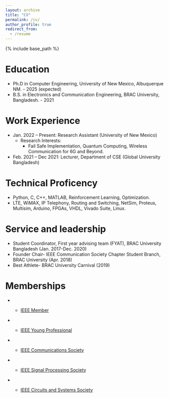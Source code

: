 ```yaml
---
layout: archive
title: "CV"
permalink: /cv/
author_profile: true
redirect_from:
  - /resume
---
```


{% include base_path %}

Education
======
* Ph.D in Computer Engineering, University of New Mexico, Albuquerque NM. - 2025 (expected)
* B.S. in Electronics and Communication Engineering, BRAC University, Bangladesh. - 2021

Work Experience
======
* Jan. 2022 – Present: Research Assistant (University of New Mexico)
  * Research Interests: 
    - Fail Safe Implementation, Quantum Computing, Wireless Communication for 6G and Beyond.
* Feb. 2021 – Dec 2021: Lecturer, Department of CSE (Global University Bangladesh)

Technical Proficency
======
*	Python, C, C++, MATLAB, Reinforcement Learning, Optimization.
*	LTE, WiMAX, IP Telephony, Routing and Switching, NetSim, Proteus, Multisim, Arduino, FPGAs, VHDL, Vivado Suite, Linux.

Service and leadership
======
* Student Coordinator, First year advising team (FYAT), BRAC University Bangladesh (Jan. 2017-Dec. 2020)
* Founder Chair- IEEE Communication Society Chapter Student Branch, BRAC University (Apr. 2018)
* Best Athlete- BRAC University Carnival (2019)

Memberships
======
* - <p><a href="https://anindyabal.github.io/files/A1.pdf" target="_blank">IEEE Member</a></p>
* - <p><a href="https://anindyabal.github.io/files/A2.pdf" target="_blank">IEEE Young Professional</a></p>
* - <p><a href="https://anindyabal.github.io/files/A3.pdf" target="_blank">IEEE Communications Society</a></p>
* - <p><a href="https://anindyabal.github.io/files/A1.pdf" target="_blank">IEEE Signal Processing Society</a></p>
* - <p><a href="https://anindyabal.github.io/files/A1.pdf" target="_blank">IEEE Circuits and Systems Society</a></p>
